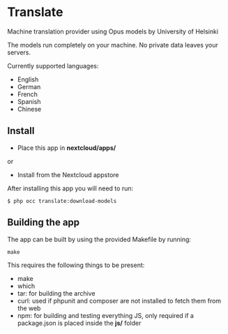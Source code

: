 <!--
SPDX-FileCopyrightText: Marcel Klehr <mklehr@gmx.net>
SPDX-License-Identifier: CC0-1.0
-->

# Translate
Machine translation provider using Opus models by University of Helsinki

The models run completely on your machine. No private data leaves your servers.

Currently supported languages:

* English
* German
* French
* Spanish
* Chinese

## Install
 * Place this app in **nextcloud/apps/**

or 

 * Install from the Nextcloud appstore

After installing this app you will need to run:

```
$ php occ translate:download-models
```

## Building the app

The app can be built by using the provided Makefile by running:

    make

This requires the following things to be present:
* make
* which
* tar: for building the archive
* curl: used if phpunit and composer are not installed to fetch them from the web
* npm: for building and testing everything JS, only required if a package.json is placed inside the **js/** folder
